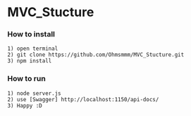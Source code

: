 # MVC_Stucture
### How to install
    1) open terminal
    2) git clone https://github.com/Ohmsmmm/MVC_Stucture.git
    3) npm install
### How to run
    1) node server.js
    2) use [Swagger] http://localhost:1150/api-docs/
    3) Happy :D